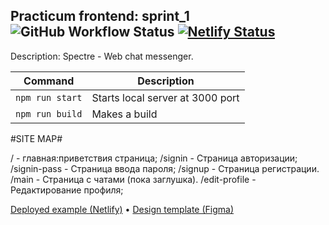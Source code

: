 <!--https://github.com/err415/middle.messenger.praktikum.yandex-->

## Practicum frontend: sprint_1 ![GitHub Workflow Status](https://img.shields.io/github/actions/workflow/status/err415/middle.messenger.praktikum.yandex/tests.yml) [![Netlify Status](https://api.netlify.com/api/v1/badges/fdd7d98d-0b8e-4a26-a36c-87dfe5f27e61/deploy-status)](https://sprint-1--rococo-palmier-5ca163.netlify.app/)

Description: Spectre - Web chat messenger.

| Command | Description |
| --- | --- |
| `npm run start` | Starts local server at 3000 port |
| `npm run build` | Makes a build |

#SITE MAP#

/ - главная:приветствия страница;
/signin - Страница авторизации;
/signin-pass - Страница ввода пароля;
/signup - Страница регистрации.
/main  - Страница с чатами (пока заглушка).
/edit-profile - Редактирование профиля;

[Deployed example (Netlify)](https://sprint-1--rococo-palmier-5ca163.netlify.app)
 • 
[Design template (Figma)](https://www.figma.com/file/EdoSUegESjsbXpGou9NNxg/Spectre?node-id=0%3A1&t=EwNsavKJJ63L8vEH-1)
